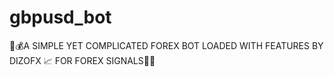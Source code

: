 # gbpusd_bot
💸💰A SIMPLE YET COMPLICATED FOREX BOT LOADED WITH FEATURES BY DIZOFX 📈 FOR FOREX SIGNALS💯🌴
